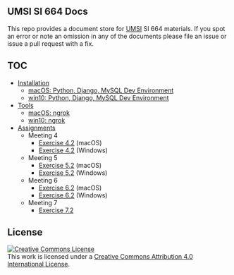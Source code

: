 ## UMSI SI 664 Docs
This repo provides a document store for [UMSI](https://www.si.umich.edu/) SI 664 materials.  If you spot an error or note an omission in any of the documents please file an issue or issue a pull request with a fix.

## TOC
* [Installation](install)
  * [macOS: Python, Django, MySQL Dev Environment](install/mac-brew_python_django_mysql-install.md)
  * [win10: Python, Django, MySQL Dev Environment](install/win-choco_python_django_mysql-install.md)
* [Tools](tools)
  * [macOS: ngrok](tools/mac-ngrok.md)
  * [win10: ngrok](tools/win-ngrok.md)
* [Assignments](exercises)
  * Meeting 4
    * [Exercise 4.2](exercises/assignment_v4p2_mac.md) (macOS)
    * [Exercise 4.2](exercises/assignment_v4p2_win.md) (Windows)
  * Meeting 5
    * [Exercise 5.2](exercises/assignment_v5p2_mac.md) (macOS)
    * [Exercise 5.2](exercises/assignment_v5p2_win.md) (Windows)
  * Meeting 6
    * [Exercise 6.2](exercises/assignment_v6p2_mac.md) (macOS)
    * [Exercise 6.2](exercises/assignment_v6p2_win.md) (Windows)
  * Meeting 7
    * [Exercise 7.2](exercises/assignment_v7p2.md)

## License
<a rel="license" href="http://creativecommons.org/licenses/by/4.0/"><img alt="Creative Commons License" style="border-width:0" src="https://i.creativecommons.org/l/by/4.0/88x31.png" /></a><br />This work is licensed under a <a rel="license" href="http://creativecommons.org/licenses/by/4.0/">Creative Commons Attribution 4.0 International License</a>.
